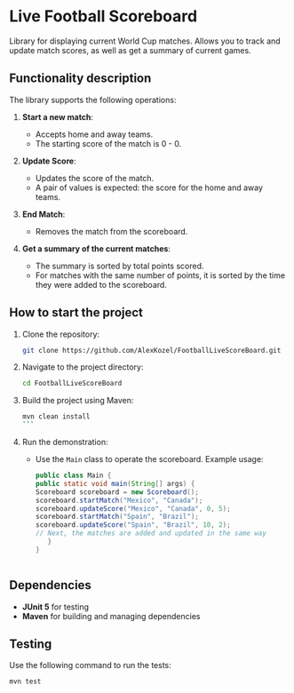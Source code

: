 # Live Football Scoreboard

Library for displaying current World Cup matches. Allows you to track and update match scores, as well as get a summary of current games.

## Functionality description

The library supports the following operations:

1. **Start a new match**:
    - Accepts home and away teams.
    - The starting score of the match is 0 - 0.

2. **Update Score**:
    - Updates the score of the match.
    - A pair of values is expected: the score for the home and away teams.

3. **End Match**:
    - Removes the match from the scoreboard.

4. **Get a summary of the current matches**:
    - The summary is sorted by total points scored.
    - For matches with the same number of points, it is sorted by the time they were added to the scoreboard.

## How to start the project

1. Clone the repository:
   ```bash
   git clone https://github.com/AlexKozel/FootballLiveScoreBoard.git
    ```

2. Navigate to the project directory:
    ```bash
    cd FootballLiveScoreBoard
    ```

3. Build the project using Maven:
    ````bash
    mvn clean install
    ```

4. Run the demonstration:
    - Use the `Main` class to operate the scoreboard. Example usage:
      ```java
      public class Main {
      public static void main(String[] args) {
      Scoreboard scoreboard = new Scoreboard();
      scoreboard.startMatch("Mexico", "Canada");
      scoreboard.updateScore("Mexico", "Canada", 0, 5);
      scoreboard.startMatch("Spain", "Brazil");
      scoreboard.updateScore("Spain", "Brazil", 10, 2);
      // Next, the matches are added and updated in the same way
         }
      }
    ```

## Dependencies

- **JUnit 5** for testing
- **Maven** for building and managing dependencies

## Testing

Use the following command to run the tests:
```bash
mvn test